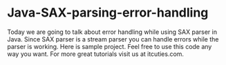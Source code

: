 Java-SAX-parsing-error-handling
===============================

Today we are going to talk about error handling while using SAX parser in Java. Since SAX parser is a stream parser you can handle errors while the parser is working. Here is sample project. Feel free to use this code any way you want. For more great tutorials visit us at itcuties.com.
